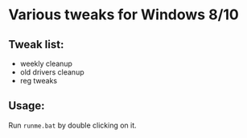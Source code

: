 # Various tweaks for Windows 8/10

## Tweak list:
- weekly cleanup
- old drivers cleanup
- reg tweaks

## Usage:
Run ```runme.bat``` by double clicking on it.